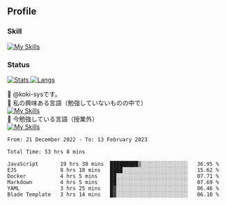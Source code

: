 ## Profile
### Skill
[![My Skills](https://skillicons.dev/icons?i=html,css,javascript,php,java,nodejs,react,bootstrap,docker,laravel,git,github,githubactions,materialui&theme=dark)](https://skillicons.dev)<br>
### Status
[![Stats](https://github-readme-stats.vercel.app/api?username=koki-sys&count_private=true&show_icons=true)
![Langs](https://github-readme-stats.vercel.app/api/top-langs/?username=koki-sys&layout=compact)](https://github.com/koki-sys)

👋 @koki-sysです。<br/>
👀 私の興味ある言語（勉強していないものの中で）<br/>
[![My Skills](https://skillicons.dev/icons?i=golang,gin&theme=dark)](https://skillicons.dev)<br/>
🌱 今勉強している言語（授業外）<br/>
[![My Skills](https://skillicons.dev/icons?i=typescript,react&theme=dark)](https://skillicons.dev)


<!---
koki-sys/koki-sys is a ✨ special ✨ repository because its `README.md` (this file) appears on your GitHub profile.
You can click the Preview link to take a look at your changes.
--->

<!--START_SECTION:waka-->

```text
From: 21 December 2022 - To: 13 February 2023

Total Time: 53 hrs 8 mins

JavaScript       19 hrs 38 mins  █████████▒░░░░░░░░░░░░░░░   36.95 %
EJS              8 hrs 18 mins   ████░░░░░░░░░░░░░░░░░░░░░   15.62 %
Docker           4 hrs 5 mins    ██░░░░░░░░░░░░░░░░░░░░░░░   07.71 %
Markdown         4 hrs 5 mins    ██░░░░░░░░░░░░░░░░░░░░░░░   07.69 %
YAML             3 hrs 25 mins   █▓░░░░░░░░░░░░░░░░░░░░░░░   06.46 %
Blade Template   3 hrs 14 mins   █▓░░░░░░░░░░░░░░░░░░░░░░░   06.10 %
```

<!--END_SECTION:waka-->
